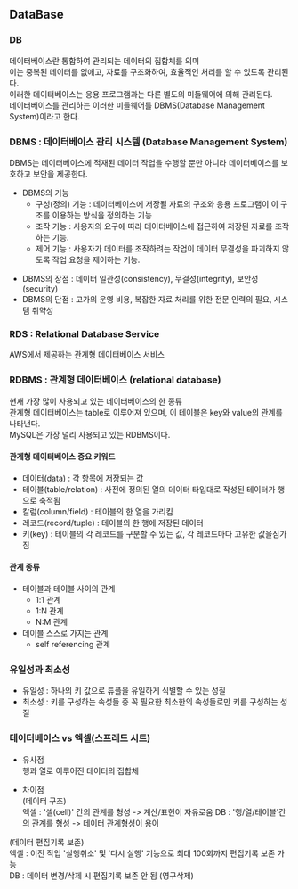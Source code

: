 ## DataBase   
### DB   
데이터베이스란 통합하여 관리되는 데이터의 집합체를 의미   
이는 중복된 데이터를 없애고, 자료를 구조화하여, 효율적인 처리를 할 수 있도록 관리된다.   
이러한 데이터베이스는 응용 프로그램과는 다른 별도의 미들웨어에 의해 관리된다.   
데이터베이스를 관리하는 이러한 미들웨어를 DBMS(Database Management System)이라고 한다.

### DBMS : 데이터베이스 관리 시스템 (Database Management System)
DBMS는 데이터베이스에 적재된 데이터 작업을 수행할 뿐만 아니라 데이터베이스를 보호하고 보안을 제공한다.   
* DBMS의 기능
  * 구성(정의) 기능 : 데이터베이스에 저장될 자료의 구조와 응용 프로그램이 이 구조를 이용하는 방식을 정의하는 기능   
  * 조작 기능 : 사용자의 요구에 따라 데이터베이스에 접근하여 저장된 자료를 조작하는 기능.   
  * 제어 기능 : 사용자가 데이터를 조작하려는 작업이 데이터 무결성을 파괴하지 않도록 작업 요청을 제어하는 기능.   

+ DBMS의 장점 : 데이터 일관성(consistency), 무결성(integrity), 보안성(security)   
+ DBMS의 단점 : 고가의 운영 비용, 복잡한 자료 처리를 위한 전문 인력의 필요, 시스템 취약성

### RDS : Relational Database Service
AWS에서 제공하는 관계형 데이터베이스 서비스   

### RDBMS : 관계형 데이터베이스 (relational database)
현재 가장 많이 사용되고 있는 데이터베이스의 한 종류   
관계형 데이터베이스는 table로 이루어져 있으며, 이 테이블은 key와 value의 관계를 나타낸다.   
MySQL은 가장 널리 사용되고 있는 RDBMS이다. 

#### 관계형 데이터베이스 중요 키워드
* 데이터(data) : 각 항목에 저장되는 값
* 테이블(table/relation) : 사전에 정의된 열의 데이터 타입대로 작성된 테이터가 행으로 축적됨
* 칼럼(column/field) : 테이블의 한 열을 가리킴
* 레코드(record/tuple) : 테이블의 한 행에 저장된 데이터
* 키(key) : 테이블의 각 레코드를 구분할 수 있는 값, 각 레코드마다 고유한 값을짐가짐   
#### 관계 종류
* 테이블과 테이블 사이의 관계
  * 1:1 관계
  * 1:N 관계
  * N:M 관계
* 데이블 스스로 가지는 관계
  * self referencing 관계

### 유일성과 최소성
* 유일성 : 하나의 키 값으로 튜플을 유일하게 식별할 수 있는 성질   
* 최소성 : 키를 구성하는 속성들 중 꼭 필요한 최소한의 속성들로만 키를 구성하는 성질

### 데이터베이스 vs 엑셀(스프레드 시트)
* 유사점   
행과 열로 이루어진 데이터의 집합체

* 차이점   
(데이터 구조)   
엑셀 : '셀(cell)' 간의 관계를 형성 -> 계산/표현이 자유로움
DB : '행/열/테이블'간의 관계를 형성 -> 데이터 관계형성이 용이

(데이터 편집기록 보존)   
엑셀 : 이전 작업 '실행취소' 및 '다시 실행' 기능으로 최대 100회까지 편집기록 보존 가능   
DB : 데이터 변경/삭제 시 편집기록 보존 안 됨 (영구삭제)
